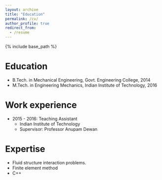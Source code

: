 ```yaml
---
layout: archive
title: "Education"
permalink: /cv/
author_profile: true
redirect_from:
  - /resume
---
```


{% include base_path %}

Education
======
* B.Tech. in Mechanical Engineering, Govt. Engineering College, 2014
* M.Tech. in Engineering Mechanics, Indian Institute of Technology, 2016

Work experience
======
* 2015 - 2016: Teaching Assistant
  * Indian Institute of Technology
  * Supervisor: Professor Anupam Dewan
  
Expertise
======
* Fluid structure interaction problems. 
* Finite element method
* C++
